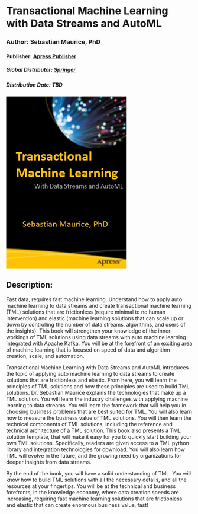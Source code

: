 # Transactional Machine Learning with Data Streams and AutoML
### Author: Sebastian Maurice, PhD

#### Publisher: [Apress Publisher](https://www.apress.com/us)
##### Global Distributor: [Springer](https://www.springer.com/gp)
##### Distribution Date: TBD

![alt text](apress.jpg "Book cover")

## Description: 

Fast data, requires fast machine learning.  Understand how to apply auto machine learning to data streams and create transactional machine learning (TML) solutions that are frictionless (require minimal to no human intervention) and elastic (machine learning solutions that can scale up or down by controlling the number of data streams, algorithms, and users of the insights).  This book will strengthen your knowledge of the inner workings of TML solutions using data streams with auto machine learning integrated with Apache Kafka.  You will be at the forefront of an exciting area of machine learning that is focused on speed of data and algorithm creation, scale, and automation.

Transactional Machine Learning with Data Streams and AutoML introduces the topic of applying auto machine learning to data streams to create solutions that are frictionless and elastic.  From here, you will learn the principles of TML solutions and how these principles are used to build TML solutions.   Dr. Sebastian Maurice explains the technologies that make up a TML solution.  You will learn the industry challenges with applying machine learning to data streams.   You will learn the framework that will help you in choosing business problems that are best suited for TML.  You will also learn how to measure the business value of TML solutions.  You will then learn the technical components of TML solutions, including the reference and technical architecture of a TML solution.  This book also presents a TML solution template, that will make it easy for you to quickly start building your own TML solutions.  Specifically, readers are given access to a TML python library and integration technologies for download.  You will also learn how TML will evolve in the future, and the growing need by organizations for deeper insights from data streams.

By the end of the book, you will have a solid understanding of TML.  You will know how to build TML solutions with all the necessary details, and all the resources at your fingertips.   You will be at the technical and business forefronts, in the knowledge economy, where data creation speeds are increasing, requiring fast machine learning solutions that are frictionless and elastic that can create enormous business value, fast! 
